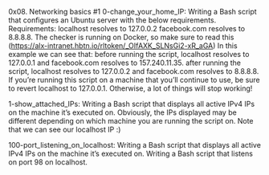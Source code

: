 0x08. Networking basics #1
0-change_your_home_IP: Writing a Bash script that configures an Ubuntu server with the below requirements. Requirements: localhost resolves to 127.0.0.2 facebook.com resolves to 8.8.8.8. The checker is running on Docker, so make sure to read this (https://alx-intranet.hbtn.io/rltoken/_OIfAXK_SLNsGi2-xR_aGA) In this example we can see that: before running the script, localhost resolves to 127.0.0.1 and facebook.com resolves to 157.240.11.35. after running the script, localhost resolves to 127.0.0.2 and facebook.com resolves to 8.8.8.8. If you’re running this script on a machine that you’ll continue to use, be sure to revert localhost to 127.0.0.1. Otherwise, a lot of things will stop working!

1-show_attached_IPs: Writing a Bash script that displays all active IPv4 IPs on the machine it’s executed on. Obviously, the IPs displayed may be different depending on which machine you are running the script on. Note that we can see our localhost IP :)

100-port_listening_on_localhost: Writing a Bash script that displays all active IPv4 IPs on the machine it’s executed on. Writing a Bash script that listens on port 98 on localhost.
